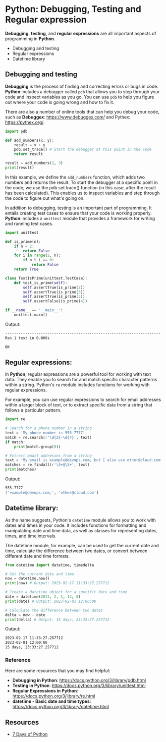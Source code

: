 # Python: Debugging, Testing and Regular expression

**Debugging**, **testing**, and **regular expressions** are all important aspects of programming in **Python**.

- Debugging and testing
- Regular expressions
- Datetime library

## Debugging and testing

**Debugging** is the process of finding and correcting errors or bugs in code. **Python** includes a debugger called `pdb` that allows you to step through your code and inspect variables as you go. You can use `pdb` to help you figure out where your code is going wrong and how to fix it.

There are also a number of online tools that can help you debug your code, such as **Debuggex**: https://www.debuggex.com/ and Pythex: https://pythex.org/.

``` python
import pdb

def add_numbers(x, y):
    result = x + y
    pdb.set_trace() # Start the debugger at this point in the code
    return result

result = add_numbers(2, 3)
print(result)
```

In this example, we define the `add_numbers` function, which adds two numbers and returns the result. To start the debugger at a specific point in the code, we use the pdb.set trace() function (in this case, after the result has been calculated). This enables us to inspect variables and step through the code to figure out what's going on.

In addition to debugging, testing is an important part of programming. It entails creating test cases to ensure that your code is working properly. **Python** includes a `unittest` module that provides a framework for writing and running test cases.


``` python
import unittest

def is_prime(n):
    if n < 2:
        return False
    for i in range(2, n):
        if n % i == 0:
            return False
    return True

class TestIsPrime(unittest.TestCase):
    def test_is_prime(self):
        self.assertTrue(is_prime(2))
        self.assertTrue(is_prime(3))
        self.assertTrue(is_prime(5))
        self.assertFalse(is_prime(4))

if __name__ == '__main__':
    unittest.main()

```

Output:

``` bash
----------------------------------------------------------------------
Ran 1 test in 0.000s

OK
```

## Regular expressions:

In **Python**, regular expressions are a powerful tool for working with text data. They enable you to search for and match specific character patterns within a string. Python's `re` module includes functions for working with regular expressions.

For example, you can use regular expressions to search for email addresses within a larger block of text, or to extract specific data from a string that follows a particular pattern.

``` python
import re

# Search for a phone number in a string
text = 'My phone number is 555-7777'
match = re.search(r'\d{3}-\d{4}', text)
if match:
    print(match.group(0))

# Extract email addresses from a string
text = 'My email is example@devops.com, but I also use other@cloud.com'
matches = re.findall(r'\S+@\S+', text)
print(matches)
```

Output:

``` bash
555-7777
['example@devops.com,', 'other@cloud.com']
```

## Datetime library:

As the name suggests, Python's `datetime` module allows you to work with dates and times in your code. It includes functions for formatting and manipulating date and time data, as well as classes for representing dates, times, and time intervals.

The datetime module, for example, can be used to get the current date and time, calculate the difference between two dates, or convert between different date and time formats.

``` python
from datetime import datetime, timedelta

# Get the current date and time
now = datetime.now()
print(now) # Output: 2023-02-17 11:33:27.257712

# Create a datetime object for a specific date and time
date = datetime(2023, 2, 1, 12, 0)
print(date) # Output: 2023-02-01 12:00:00

# Calculate the difference between two dates
delta = now - date
print(delta) # Output: 15 days, 23:33:27.257712
```

Output:

``` bash
2023-02-17 11:33:27.257712
2023-02-01 12:00:00
15 days, 23:33:27.257712
```

### Reference

Here are some resources that you may find helpful:

- **Debugging in Python**: https://docs.python.org/3/library/pdb.html
- **Testing in Python**: https://docs.python.org/3/library/unittest.html
- **Regular Expressions in Python**: https://docs.python.org/3/library/re.html
- **datetime - Basic date and time types**: https://docs.python.org/3/library/datetime.html

## Resources

- [7 Days of Python](https://7daysofpython.com/days/day4/)
